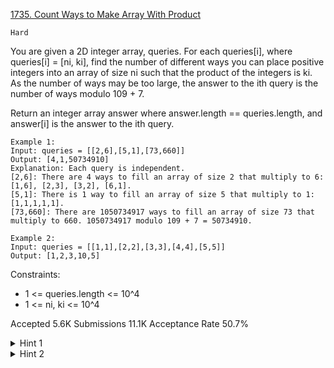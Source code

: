 [1735. Count Ways to Make Array With Product](https://leetcode.com/problems/count-ways-to-make-array-with-product/)

`Hard`

You are given a 2D integer array, queries. For each queries[i], where queries[i] = [ni, ki], find the number of different ways you can place positive integers into an array of size ni such that the product of the integers is ki. As the number of ways may be too large, the answer to the ith query is the number of ways modulo 109 + 7.

Return an integer array answer where answer.length == queries.length, and answer[i] is the answer to the ith query.

```
Example 1:
Input: queries = [[2,6],[5,1],[73,660]]
Output: [4,1,50734910]
Explanation: Each query is independent.
[2,6]: There are 4 ways to fill an array of size 2 that multiply to 6: [1,6], [2,3], [3,2], [6,1].
[5,1]: There is 1 way to fill an array of size 5 that multiply to 1: [1,1,1,1,1].
[73,660]: There are 1050734917 ways to fill an array of size 73 that multiply to 660. 1050734917 modulo 109 + 7 = 50734910.

Example 2:
Input: queries = [[1,1],[2,2],[3,3],[4,4],[5,5]]
Output: [1,2,3,10,5]
``` 

Constraints:

- 1 <= queries.length <= 10^4 
- 1 <= ni, ki <= 10^4

Accepted
5.6K
Submissions
11.1K
Acceptance Rate
50.7%

<details>
<summary>Hint 1</summary>

Prime-factorize ki and count how many ways you can distribute the primes among the ni positions.

</details>
<details>
<summary>Hint 2</summary>

After prime factorizing ki, suppose there are x amount of prime factor. There are (x + n - 1) choose (n - 1) ways to distribute the x prime factors into k positions, allowing repetitions.

</details>